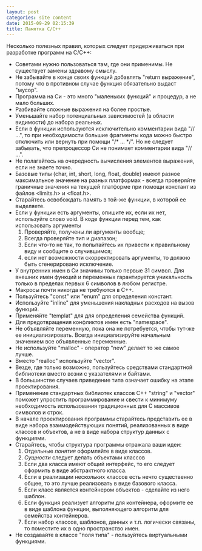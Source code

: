 ```yaml
---
layout: post
categories: site content
date: 2015-09-29 02:15:39
title: Памятка С/С++
---
```

Несколько полезных правил, которых следует придерживаться при разработке программ на 
C/C++:
<ul class="fine">
<li>Советами нужно пользоваться там, где они применимы. Не существует замены здравому 
смыслу.</li>
<li>Не забывайте в конце своих функций добавлять "return выражение", потому что в противном 
случае функция обязательно выдаст "мусор".</li>
<li>Программа на Си - это много "маленьких функций" и процедур, а не мало больших.</li>
<li>Разбивайте сложные выражения на более простые.</li>
<li>Уменьшайте набор потенциальных зависимостей (в области видимости) до набора 
реальных.</li>
<li>Если в функции используются исключительно комментарии вида "// ...", то при необходимости 
большие фрагменты кода можно быстро отключить или вернуть при помощи "/* ... */". Но не 
следует забывать, что препроцессор Си не понимает комментарии вида "// ...".</li>
<li>Не полагайтесь на очередность вычисления элементов выражения, если не знаете точно.</li>
<li>Базовые типы (char, int, short, long, float, double) имеют разное максимальное значение на 
разных платформах - всегда проверяйте граничные значения на текущей платформе при помощи 
констант из файлов &lt;limits.h&gt; и &lt;float.h&gt;.</li>
<li>Старайтесь освобождать память в той-же функции, в которой ее выделяете.</li>
<li>Если у функции есть аргументы, опишите их, если их нет, используйте слово void. В коде 
функции перед тем, как использовать аргументы
<ol>
<li>Проверяйте, получены ли аргументы вообще;</li>
<li>Всегда проверяйте тип и диапазон;</li>
<li>Если что-то не так, то попытайтесь их привести к правильному виду и сообщите о 
случившимся;</li>
<li>если нет возможности скорректировать аргументы, то должно быть сгенерировано 
исключение.</li>
</ol></li>
<li>У внутренних имен в Си значимы только первые 31 символ. Для внешних имен функций и 
переменных гарантируется уникальность только в пределах первых 6 символов в любом 
регистре.</li>
<li>Макросы почти никогда не требуются в С++.</li>
<li>Пользуйтесь "const" или "enum" для определения констант.</li>
<li>Используйте "inline" для уменьшения накладных расходов на вызов функций.</li>
<li>Применяйте "templat" для для определения семейства функций.</li>
<li>Для предотвращения конфликтов имен есть "namespace".</li>
<li>Не объявляйте переменную, пока она не потребуется, чтобы тут-же ее инициализировать. 
Всегда инициализируйте начальным значением все объявленные переменные.</li>
<li>Не используйте "malloc" - оператор "new" делает то же самое лучше.</li>
<li>Вместо "realloc" используйте "vector".</li>
<li>Везде, где только возможно, пользуйтесь средствами стандартной библиотеки вместо возни с 
указателями и байтами.</li>
<li>В большинстве случаев приведение типа означает ошибку на этапе проектирования.</li>
<li>Применение стандартных библиотек классов С++ "string" и "vector" поможет упростить 
программирование и свести к минимуму необходимость использования традиционных для С 
массивов символов и строк.</li>
<li>В начале проектирования программы старайтесь представить ее в виде набора 
взаимодействующих понятий, реализованных в виде классов и объектов, а не в виде набора 
структур данных с функциями.</li>
<li>Старайтесь, чтобы структура программы отражала ваши идеи:<ol>
<li>Отдельные <em>понятия</em> оформляйте в виде классов.</li>
<li><em>Сущности</em> следует делать объектами классов</li>
<li>Если два класса имеют общий интерфейс, то его следует оформить в виде абстрактного 
класса.</li>
<li>Если в реализации нескольких классов есть нечто существенно общее, то это лучше 
реализовать в виде базового класса.</li>
<li>Если класс является контейнером объектов - сделайте из него шаблон.</li>
<li>Если функция реализует алгоритм для контейнера, оформите ее в виде шаблона функции, 
выполняющего алгоритм для семейства контейнеров.</li>
<li>Если набор классов, шаблонов, данных и т.п. логически связаны, то поместите их в одно 
пространство имен.</li>
</ol></li>
<li>Не создавайте в классе "поля типа" - пользуйтесь виртуальными функциями.</li>
</ul>


